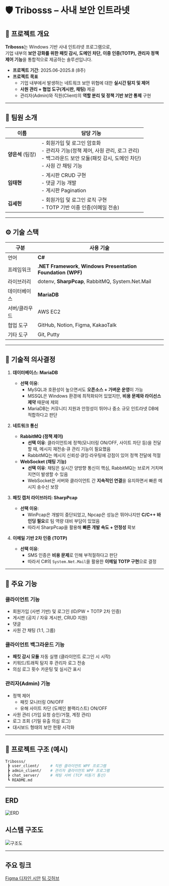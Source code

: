 # 🛡️ Tribosss – 사내 보안 인트라넷

## 📌 프로젝트 개요
**Tribosss**는 Windows 기반 사내 인트라넷 프로그램으로,  
기업 내부의 **보안 강화를 위한 패킷 감시, 도메인 차단, 이중 인증(TOTP), 관리자 정책 제어 기능**을 통합적으로 제공하는 솔루션입니다.  

- **프로젝트 기간**: 2025.06-2025.8 (8주)   
- **프로젝트 목표**  
  - 기업 내부에서 발생하는 네트워크 보안 위협에 대한 **실시간 탐지 및 제어**  
  - **사원 관리 + 협업 도구(게시판, 채팅)** 제공  
  - 관리자(Admin)와 직원(Client)의 **역할 분리 및 정책 기반 보안 통제** 구현  

---

## 👥 팀원 소개

| 이름 | 담당 기능 |
|------|-----------|
| **양은석** (팀장) | - 회원가입 및 로그인 암호화<br>- 관리자 기능(정책 제어, 사원 관리, 로그 관리)<br>- 백그라운드 보안 모듈(패킷 감시, 도메인 차단)<br>- 사원 간 채팅 기능 |
| **임태현** | - 게시판 CRUD 구현<br>- 댓글 기능 개발<br>- 게시판 Pagination |
| **김세헌** | - 회원가입 및 로그인 로직 구현<br>- TOTP 기반 이중 인증(이메일 전송)<br> |

---

## ⚙️ 기술 스택

| 구분 | 사용 기술 |
|------|-----------|
| 언어 | **C#** |
| 프레임워크 | **.NET Framework**, **Windows Presentation Foundation (WPF)** |
| 라이브러리 | dotenv, **SharpPcap**, RabbitMQ, System.Net.Mail |
| 데이터베이스 | **MariaDB** |
| 서버/클라우드 | AWS EC2 |
| 협업 도구 | GitHub, Notion, Figma, KakaoTalk |
| 기타 도구 | Git, Putty |

---

## 🧭 기술적 의사결정

1. **데이터베이스: MariaDB**
   - **선택 이유**:  
     - MySQL과 호환성이 높으면서도 **오픈소스 + 가벼운 운영**이 가능  
     - MSSQL은 Windows 환경에 최적화되어 있었지만, **비용 문제와 라이선스 제약** 때문에 제외  
     - MariaDB는 커뮤니티 지원과 안정성이 뛰어나 중소 규모 인트라넷 DB에 적합하다고 판단  

2. **네트워크 통신**
   - **RabbitMQ (정책 제어)**  
     - **선택 이유**: 클라이언트에 정책(모니터링 ON/OFF, 사이트 차단 등)을 전달할 때, 메시지 재전송·큐 관리 기능이 필요했음  
     - RabbitMQ는 메시지 신뢰성·큐잉·라우팅에 강점이 있어 정책 전달에 적절
   - **WebSocket (채팅 기능)**  
     - **선택 이유**: 채팅은 실시간 양방향 통신이 핵심, RabbitMQ는 브로커 거치며 지연이 발생할 수 있음  
     - WebSocket은 서버와 클라이언트 간 **지속적인 연결**을 유지하면서 빠른 메시지 송수신 보장  

3. **패킷 캡처 라이브러리: SharpPcap**
   - **선택 이유**:  
     - WinPcap은 개발이 중단되었고, Npcap은 성능은 뛰어나지만 **C/C++ 바인딩 필요**로 팀 역량 대비 부담이 있었음  
     - 따라서 SharpPcap을 활용해 **빠른 개발 속도 + 안정성** 확보  

4. **이메일 기반 2차 인증 (TOTP)**
   - **선택 이유**:  
     - SMS 인증은 **비용 문제**로 인해 부적절하다고 판단  
     - 따라서 C#의 `System.Net.Mail`을 활용한 **이메일 TOTP 구현**으로 결정  

---

## 🔑 주요 기능

### 클라이언트 기능
- 회원가입 (사번 기반) 및 로그인 (ID/PW + TOTP 2차 인증)  
- 게시판 (공지 / 자유 게시판, CRUD 지원)  
- 댓글
- 사원 간 채팅 (1:1, 그룹)

### 클라이언트 백그라운드 기능
- **패킷 감시 모듈** 자동 실행 (클라이언트 로그인 시 시작)  
- 키워드/트래픽 탐지 후 관리자 로그 전송  
- 의심 로그 횟수 카운팅 및 실시간 표시  

### 관리자(Admin) 기능
- 정책 제어  
  - 패킷 모니터링 ON/OFF  
  - 유해 사이트 차단 (도메인 블랙리스트) ON/OFF
- 사원 관리 (가입 요청 승인/거절, 계정 관리)  
- 로그 조회 (기밀 유출 의심 로그)  
- 대시보드 형태의 보안 현황 시각화

---

## 📂 프로젝트 구조 (예시)

```bash
Tribosss/
 ┣ user_client/     # 직원 클라이언트 WPF 프로그램
 ┣ admin_client/    # 관리자 클라이언트 WPF 프로그램
 ┣ chat_server/     # 채팅 서버 (TCP 비동기 통신)
 ┗ README.md
```

---

## ERD
![ERD](https://file.notion.so/f/f/6b27fb8e-5ab0-4477-ac9d-05091a16120c/a1658fee-22a6-477a-9f60-dff16d76f934/image.png?table=block&id=245b6e92-e209-8084-99d8-f19ed2c70bc4&spaceId=6b27fb8e-5ab0-4477-ac9d-05091a16120c&expirationTimestamp=1756512000000&signature=rpj8dVNk1Y7ckOuJshh6Z74P7k2hvb4BvxoxUYqSxv0&downloadName=image.png)

## 시스템 구조도
![구조도]([https://file.notion.so/f/f/6b27fb8e-5ab0-4477-ac9d-05091a16120c/a1658fee-22a6-477a-9f60-dff16d76f934/image.png?table=block&id=245b6e92-e209-8084-99d8-f19ed2c70bc4&spaceId=6b27fb8e-5ab0-4477-ac9d-05091a16120c&expirationTimestamp=1756512000000&signature=rpj8dVNk1Y7ckOuJshh6Z74P7k2hvb4BvxoxUYqSxv0&downloadName=image.png](https://file.notion.so/f/f/6b27fb8e-5ab0-4477-ac9d-05091a16120c/668a3c15-ce44-42c7-ac53-39ffde6f6fa5/image.png?table=block&id=23ab6e92-e209-80ee-8714-cd60382f22fa&spaceId=6b27fb8e-5ab0-4477-ac9d-05091a16120c&expirationTimestamp=1756512000000&signature=2vmAv09xyyp4PabtW3Cu7_wlFfSbFa5wmtBm3ft5frI&downloadName=image.png))

--- 

## 주요 링크
[Figma 디자인 시안](https://www.figma.com/design/CPR6eyyzLdEt0ZqVM7A8G2/intranet?node-id=0-1&t=g8sXYUoyNzOerK21-1)
[팀 깃허브](https://github.com/Tribosss)

